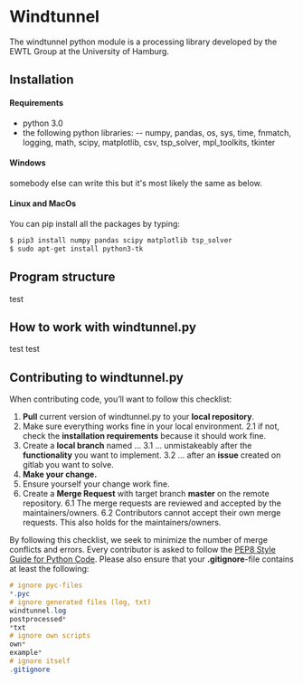 # Windtunnel 
The windtunnel python module is a processing library developed by the EWTL Group at the University of Hamburg. 

## Installation
#### Requirements
 - python 3.0 
 - the following python libraries:
 -- numpy, pandas, os, sys, time, fnmatch, logging, math, scipy, matplotlib, csv, tsp_solver, mpl_toolkits, tkinter

#### Windows
somebody else can write this but it's most likely the same as below.

#### Linux and MacOs
You can pip install all the packages by typing:
```sh
$ pip3 install numpy pandas scipy matplotlib tsp_solver
$ sudo apt-get install python3-tk
```

## Program structure
test

## How to work with windtunnel.py
test test

## Contributing to windtunnel.py
When contributing code, you’ll want to follow this checklist:
1. **Pull** current version of windtunnel.py to your **local repository**.
2. Make sure everything works fine in your local environment.
2.1 if not, check the **installation requirements** because it should work fine.
3. Create a **local branch** named ...
3.1 ... unmistakeably after the **functionality** you want to implement.
3.2 ... after an **issue** created on gitlab you want to solve.
4. **Make your change.** 
5. Ensure yourself your change work fine. 
6. Create a **Merge Request** with target branch **master** on the remote repository. 
6.1 The merge requests are reviewed and accepted by the maintainers/owners. 
6.2 Contributors cannot accept their own merge requests. This also holds for the maintainers/owners.

By following this checklist, we seek to minimize the number of merge conflicts and errors. Every contributor is asked to follow the [PEP8 Style Guide for Python Code](https://www.python.org/dev/peps/pep-0008/). Please also ensure that your **.gitignore**-file contains at least the following:
```glsl
# ignore pyc-files
*.pyc
# ignore generated files (log, txt) 
windtunnel.log
postprocessed*
*txt
# ignore own scripts
own*
example*
# ignore itself
.gitignore
```
